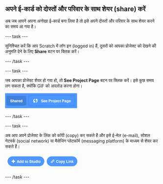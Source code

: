 ## अपने ई-कार्ड को दोस्तों और परिवार के साथ शेयर (share) करें

अब जब आपने अपना अनोखा ई-कार्ड बना लिया है तो इसे अपने दोस्तों और परिवार के साथ शेयर करने का समय आ गया है।

--- task ---

सुनिश्चित करें कि आप Scratch में लॉग इन (logged in) हैं, दूसरों को आपका प्रोजेक्ट को देखने की अनुमति देने के लिए **Share** बटन पर क्लिक करें।

--- /task ---

--- task ---

जब आपका प्रोजेक्ट शेयर हो गया हो, तो **See Project Page** बटन पर क्लिक करें। इसे कुछ समय लग सकता है, क्योंकि GIF को अपलोड करना होगा।

![image showing Project Page button](images/projects-page.png)

--- /task ---

--- task ---

अब आप अपने प्रोजेक्ट के लिंक को कॉपी (copy) कर सकते हैं और इसे ई-मेल (e-mail), सोशल नेटवर्क (social network) या मैसेजिंग प्लेटफॉर्म (messaging platform) के माध्यम से शेयर कर सकते हैं।

![image showing copy link button](images/copy-link.png)

--- /task ---



